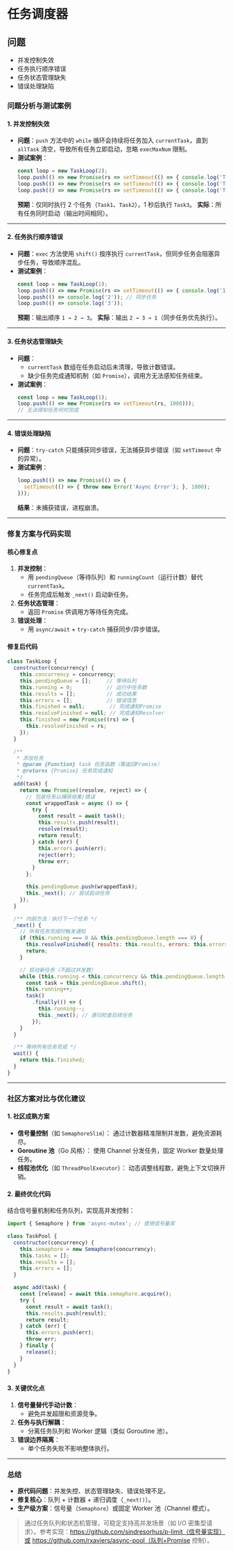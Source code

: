 # 任务调度器


## 问题
- 并发控制失效
- 任务执行顺序错误
- 任务状态管理缺失
- 错误处理缺陷

### 问题分析与测试案例

#### **1. 并发控制失效**
- **问题**：`push` 方法中的 `while` 循环会持续将任务加入 `currentTask`，直到 `allTask` 清空，导致所有任务立即启动，忽略 `execMaxNum` 限制。
- **测试案例**：
  ```javascript
  const loop = new TaskLoop(2);
  loop.push(() => new Promise(rs => setTimeout(() => { console.log('Task1'); rs(); }, 1000)));
  loop.push(() => new Promise(rs => setTimeout(() => { console.log('Task2'); rs(); }, 1000)));
  loop.push(() => new Promise(rs => setTimeout(() => { console.log('Task3'); rs(); }, 1000)));
  ```
  **预期**：仅同时执行 2 个任务（`Task1`、`Task2`），1 秒后执行 `Task3`。
  **实际**：所有任务同时启动（输出时间相同）。

---

#### **2. 任务执行顺序错误**
- **问题**：`exec` 方法使用 `shift()` 按序执行 `currentTask`，但同步任务会阻塞异步任务，导致顺序混乱。
- **测试案例**：
  ```javascript
  const loop = new TaskLoop(1);
  loop.push(() => new Promise(rs => setTimeout(() => { console.log('1'); rs(); }, 1000)));
  loop.push(() => console.log('2')); // 同步任务
  loop.push(() => console.log('3'));
  ```
  **预期**：输出顺序 `1 → 2 → 3`。
  **实际**：输出 `2 → 3 → 1`（同步任务优先执行）。

---

#### **3. 任务状态管理缺失**
- **问题**：
  - `currentTask` 数组在任务启动后未清理，导致计数错误。
  - 缺少任务完成通知机制（如 `Promise`），调用方无法感知任务结束。
- **测试案例**：
  ```javascript
  const loop = new TaskLoop(1);
  loop.push(() => new Promise(rs => setTimeout(rs, 1000)));
  // 无法得知任务何时完成
  ```

---

#### **4. 错误处理缺陷**
- **问题**：`try-catch` 只能捕获同步错误，无法捕获异步错误（如 `setTimeout` 中的异常）。
- **测试案例**：
  ```javascript
  loop.push(() => new Promise(() => {
    setTimeout(() => { throw new Error('Async Error'); }, 1000);
  }));
  ```
  **结果**：未捕获错误，进程崩溃。

---

### 修复方案与代码实现

#### **核心修复点**
1. **并发控制**：
   - 用 `pendingQueue`（等待队列）和 `runningCount`（运行计数）替代 `currentTask`。
   - 任务完成后触发 `_next()` 启动新任务。
2. **任务状态管理**：
   - 返回 `Promise` 供调用方等待任务完成。
3. **错误处理**：
   - 用 `async/await` + `try-catch` 捕获同步/异步错误。

#### **修复后代码**
```javascript
class TaskLoop {
  constructor(concurrency) {
    this.concurrency = concurrency;
    this.pendingQueue = [];     // 等待队列
    this.running = 0;           // 运行中任务数
    this.results = [];          // 成功结果
    this.errors = [];           // 错误信息
    this.finished = null;        // 完成通知Promise
    this.resolveFinished = null; // 完成通知Resolver
    this.finished = new Promise((rs) => {
      this.resolveFinished = rs;
    });
  }

  /**
   * 添加任务
   * @param {Function} task 任务函数（需返回Promise）
   * @returns {Promise} 任务完成通知
   */
  add(task) {
    return new Promise((resolve, reject) => {
      // 包装任务以捕获结果/错误
      const wrappedTask = async () => {
        try {
          const result = await task();
          this.results.push(result);
          resolve(result);
          return result;
        } catch (err) {
          this.errors.push(err);
          reject(err);
          throw err;
        }
      };

      this.pendingQueue.push(wrappedTask);
      this._next(); // 尝试启动任务
    });
  }

  /** 内部方法：执行下一个任务 */
  _next() {
    // 所有任务完成时触发通知
    if (this.running === 0 && this.pendingQueue.length === 0) {
      this.resolveFinished({ results: this.results, errors: this.errors });
      return;
    }

    // 启动新任务（不超过并发数）
    while (this.running < this.concurrency && this.pendingQueue.length > 0) {
      const task = this.pendingQueue.shift();
      this.running++;
      task()
        .finally(() => {
          this.running--;
          this._next(); // 递归检查后续任务
        });
    }
  }

  /** 等待所有任务完成 */
  wait() {
    return this.finished;
  }
}
```

---

### 社区方案对比与优化建议
#### **1. 社区成熟方案**
- **信号量控制**（如 `SemaphoreSlim`）：
  通过计数器精准限制并发数，避免资源耗尽。
- **Goroutine 池**（Go 风格）：
  使用 Channel 分发任务，固定 Worker 数量处理任务。
- **线程池优化**（如 `ThreadPoolExecutor`）：
  动态调整线程数，避免上下文切换开销。

#### **2. 最终优化代码**
结合信号量机制和任务队列，实现高并发控制：
```javascript
import { Semaphore } from 'async-mutex'; // 使用信号量库

class TaskPool {
  constructor(concurrency) {
    this.semaphore = new Semaphore(concurrency);
    this.tasks = [];
    this.results = [];
    this.errors = [];
  }

  async add(task) {
    const [release] = await this.semaphore.acquire();
    try {
      const result = await task();
      this.results.push(result);
      return result;
    } catch (err) {
      this.errors.push(err);
      throw err;
    } finally {
      release();
    }
  }
}
```

#### **3. 关键优化点**
1. **信号量替代手动计数**：
   - 避免并发超限和资源竞争。
2. **任务与执行解耦**：
   - 分离任务队列和 Worker 逻辑（类似 Goroutine 池）。
3. **错误边界隔离**：
   - 单个任务失败不影响整体执行。

---

### 总结
- **原代码问题**：并发失控、状态管理缺失、错误处理不足。
- **修复核心**：队列 + 计数器 + 递归调度（`_next()`）。
- **生产级方案**：信号量（`Semaphore`）或固定 Worker 池（Channel 模式）。

> 通过任务队列和状态机管理，可稳定支持高并发场景（如 I/O 密集型请求）。参考实现：https://github.com/sindresorhus/p-limit（信号量实现）或 https://github.com/rxaviers/async-pool（队列+Promise 控制）。